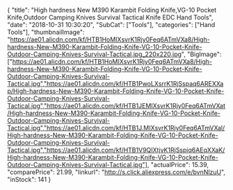 {
	"title": "High hardness New M390 Karambit Folding Knife,VG-10 Pocket Knife,Outdoor Camping Knives Survival Tactical  Knife EDC Hand Tools",
	"date": "2018-10-31 10:30:20",
	"SubCat": ["Tools"],
	"categories": ["Hand Tools"],
	"thumbnailImage": "https://ae01.alicdn.com/kf/HTB1HoMIXsvrK1Rjy0Feq6ATmVXa8/High-hardness-New-M390-Karambit-Folding-Knife-VG-10-Pocket-Knife-Outdoor-Camping-Knives-Survival-Tactical.jpg_220x220.jpg",
	"BigImage": ["https://ae01.alicdn.com/kf/HTB1HoMIXsvrK1Rjy0Feq6ATmVXa8/High-hardness-New-M390-Karambit-Folding-Knife-VG-10-Pocket-Knife-Outdoor-Camping-Knives-Survival-Tactical.jpg","https://ae01.alicdn.com/kf/HTB1PwoLXsrrK1RjSspaq6AREXXap/High-hardness-New-M390-Karambit-Folding-Knife-VG-10-Pocket-Knife-Outdoor-Camping-Knives-Survival-Tactical.jpg","https://ae01.alicdn.com/kf/HTB1JEMIXsvrK1Rjy0Feq6ATmVXat/High-hardness-New-M390-Karambit-Folding-Knife-VG-10-Pocket-Knife-Outdoor-Camping-Knives-Survival-Tactical.jpg","https://ae01.alicdn.com/kf/HTB1J.MIXsvrK1Rjy0Feq6ATmVXal/High-hardness-New-M390-Karambit-Folding-Knife-VG-10-Pocket-Knife-Outdoor-Camping-Knives-Survival-Tactical.jpg","https://ae01.alicdn.com/kf/HTB1V9QIXtjvK1RjSspiq6AEqXXaK/High-hardness-New-M390-Karambit-Folding-Knife-VG-10-Pocket-Knife-Outdoor-Camping-Knives-Survival-Tactical.jpg"],
	"actualPrice": 15.39,
	"comparePrice": 21.99,
	"linkurl": "http://s.click.aliexpress.com/e/bvnNlzuU",
	"inStock": 141
}
